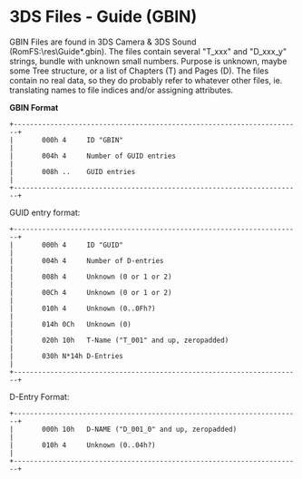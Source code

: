 # 3DS Files - Guide (GBIN)


GBIN Files are found in 3DS Camera & 3DS Sound
(RomFS:\\res\\Guide\*.gbin).
The files contain several \"T_xxx\" and \"D_xxx_y\" strings, bundle
with unknown small numbers.
Purpose is unknown, maybe some Tree structure, or a list of Chapters (T)
and Pages (D).
The files contain no real data, so they do probably refer to whatever
other files, ie. translating names to file indices and/or assigning
attributes.

**GBIN Format**

```
+-----------------------------------------------------------------------+
|       000h 4     ID "GBIN"                                            |
|       004h 4     Number of GUID entries                               |
|       008h ..    GUID entries                                         |
+-----------------------------------------------------------------------+
```

GUID entry format:

```
+-----------------------------------------------------------------------+
|       000h 4     ID "GUID"                                            |
|       004h 4     Number of D-entries                                  |
|       008h 4     Unknown (0 or 1 or 2)                                |
|       00Ch 4     Unknown (0 or 1 or 2)                                |
|       010h 4     Unknown (0..0Fh?)                                    |
|       014h 0Ch   Unknown (0)                                          |
|       020h 10h   T-Name ("T_001" and up, zeropadded)                  |
|       030h N*14h D-Entries                                            |
+-----------------------------------------------------------------------+
```

D-Entry Format:

```
+-----------------------------------------------------------------------+
|       000h 10h   D-NAME ("D_001_0" and up, zeropadded)                |
|       010h 4     Unknown (0..04h?)                                    |
+-----------------------------------------------------------------------+
```




